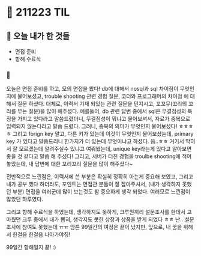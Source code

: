 # :rocket: 211223 TIL

## :seedling: 오늘 내가 한 것들
* 면접 준비
* 항해 수료식 

### :muscle:
오늘은 면접 준비를 하고, 모의 면접을 봤다!
db에 대해서 nosql과 sql 차이점이 무엇인지에 물어보셨고, 
trouble shooting 관련 경험 질문, 
코더와 프로그래머의 차이점 에 대해서 질문 하셨다.
대체로, 이력서 기재 되있는 관련 질문을 던지시고, 꼬꼬무(꼬리의 꼬리를 무는 질문)을 많이 해주셨다.
예를들어, 
db 관련 답변 중에서 sql은 무결점성의 특징을 가지고 있다라고 말씀드렸더니, 
무결점성이 뭐냐고 물어보셔서, 
자료가 중복으로 입력되지 않는다라고 말씀 드렸다. 그러니,
중복의 의미가 무엇인지 물어보셨다! ㅎㅎㅎㅎ
그리고 forign key 말고, 다른 키가 있는데 이것이 무엇인지 물어보셨늗데,
primary key 가 있다고 말씀드리니 한가지가 더 있는데 무엇이냐고 하셨다.
음..ㅎㅎ 거기서 막혀서 잘 모르겠는데 알려주실수 있냐고 여쭤봤는데,
unique key라는게 있다고 알아보면 좋을 것 같다고 말씀 해 주셨다!
그리고, 서버가 터진 경험을 troulbe shooting에 적어 놓았는데, 
내 답변에 대한 꼬리꼬리 질문을 많이 해주셨다~
 
전반적으로 느낀점은, 
이력서에 쓴 부분은 확실히 정확히 아는게 중요해 보였고, 
그리고 내가 공부 했다 하더라도, 
포인트는 면접관 분들이 잘 잡아주셔서, (내가 생각하지 못했던 부분)
면접을 여러군데 많이 보는것도 참 중요하게 생각 되었다.
여러모로 느낀점이 많았던 하루였다.

그리고 항해 수료식을 하였는데,
생각하지도 못하게, 
크루원끼리 설문조사를 한데서
고마웠던 크루 중에서 내가 뽑혀, 
생각지도 못한 상장과 상품을 받게 되었다 ㅎㅎ
난.. 설문조사에 참여도 못했는데 ㅠㅠ
암튼 99일간의 여정은 끝이 났지만, 
앞으로, 내 꿈을 위해서 한걸음 한걸음 나아가야징!

99일간 항해일지 끝! :) 


